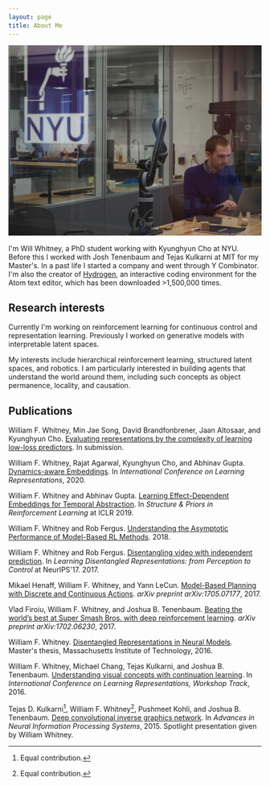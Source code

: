 ```yaml
---
layout: page
title: About Me
---
```


![me in lab](assets/img/in_lab.jpg)

I'm Will Whitney, a PhD student working with Kyunghyun Cho at NYU. Before this I worked with Josh Tenenbaum and Tejas Kulkarni at MIT for my Master's. In a past life I started a company and went through Y Combinator. I'm also the creator of [Hydrogen](https://atom.io/packages/hydrogen), an interactive coding environment for the Atom text editor, which has been downloaded >1,500,000 times.

## Research interests
Currently I'm working on reinforcement learning for continuous control and representation learning. Previously I worked on generative models with interpretable latent spaces.

My interests include hierarchical reinforcement learning, structured latent spaces, and robotics. I am particularly interested in building agents that understand the world around them, including such concepts as object permanence, locality, and causation.


## Publications

William F. Whitney, Min Jae Song, David Brandfonbrener, Jaan Altosaar, and Kyunghyun Cho. [Evaluating representations by the complexity of learning low-loss predictors](assets/papers/Evaluating.representations.by.the.complexity.of.learning.low.loss.predictors.pdf). In submission.

William F. Whitney, Rajat Agarwal, Kyunghyun Cho, and Abhinav Gupta. [Dynamics-aware Embeddings](assets/papers/Dynamics.aware.Embeddings.pdf). In _International Conference on Learning Representations_, 2020.

William F. Whitney and Abhinav Gupta. [Learning Effect-Dependent Embeddings for Temporal Abstraction](http://willwhitney.com/assets/papers/Learning.Effect.Dependent.Embeddings.pdf). In _Structure & Priors in Reinforcement Learning_ at ICLR 2019.

William F. Whitney and Rob Fergus. [Understanding the Asymptotic Performance of Model-Based RL Methods](assets/papers/Understanding.the.Asymptotic.Performance.of.MBRL.pdf). 2018.

William F. Whitney and Rob Fergus. [Disentangling video with independent prediction](assets/papers/Disentangling.video.with.independent.prediction.pdf). In _Learning Disentangled Representations: from Perception to Control_ at NeurIPS'17. 2017.

Mikael Henaff, William F. Whitney, and Yann LeCun. [Model-Based Planning with Discrete and Continuous Actions](assets/papers/Model.Based.Planning.with.Discrete.and.Continuous.Actions.pdf). _arXiv preprint arXiv:1705.07177_, 2017.

Vlad Firoiu, William F. Whitney, and Joshua B. Tenenbaum. [Beating the world’s best at Super Smash Bros. with deep reinforcement learning](assets/papers/Beating.the.Worlds.Best.pdf). _arXiv preprint arXiv:1702.06230_, 2017.

William F. Whitney. [Disentangled Representations in Neural Models](assets/papers/Disentangled.Representations.in.Neural.Models.pdf). Master's thesis, Massachusetts Institute of Technology, 2016.

William F. Whitney, Michael Chang, Tejas Kulkarni, and Joshua B. Tenenbaum. [Understanding visual concepts with continuation learning](assets/papers/Understanding.Visual.Concepts.with.Continuation.Learning.pdf). In _International Conference on Learning Representations, Workshop Track_, 2016.

Tejas D. Kulkarni[^1], William F. Whitney[^1], Pushmeet Kohli, and Joshua B. Tenenbaum. [Deep convolutional inverse graphics network](assets/papers/Deep.Convolutional.Inverse.Graphics.Network.pdf). In _Advances in Neural Information Processing Systems_, 2015.
Spotlight presentation given by William Whitney.

[^1]: Equal contribution.
